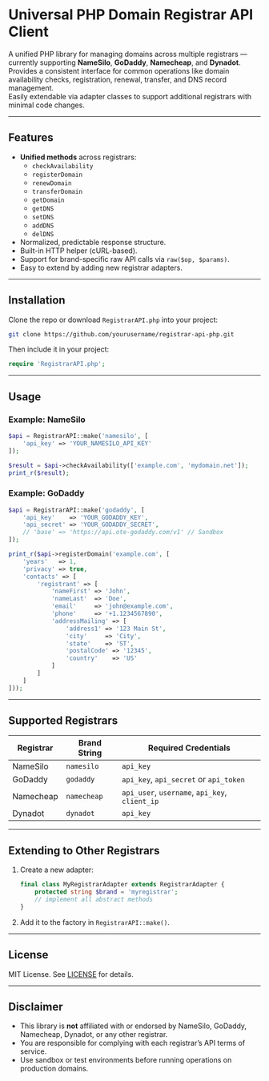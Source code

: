 # Universal PHP Domain Registrar API Client

A unified PHP library for managing domains across multiple registrars — currently supporting **NameSilo**, **GoDaddy**, **Namecheap**, and **Dynadot**.  
Provides a consistent interface for common operations like domain availability checks, registration, renewal, transfer, and DNS record management.  
Easily extendable via adapter classes to support additional registrars with minimal code changes.

---

## Features

- **Unified methods** across registrars:
  - `checkAvailability`
  - `registerDomain`
  - `renewDomain`
  - `transferDomain`
  - `getDomain`
  - `getDNS`
  - `setDNS`
  - `addDNS`
  - `delDNS`
- Normalized, predictable response structure.
- Built-in HTTP helper (cURL-based).
- Support for brand-specific raw API calls via `raw($op, $params)`.
- Easy to extend by adding new registrar adapters.

---

## Installation

Clone the repo or download `RegistrarAPI.php` into your project:

```bash
git clone https://github.com/yourusername/registrar-api-php.git
```

Then include it in your project:

```php
require 'RegistrarAPI.php';
```

---

## Usage

### Example: NameSilo

```php
$api = RegistrarAPI::make('namesilo', [
    'api_key' => 'YOUR_NAMESILO_API_KEY'
]);

$result = $api->checkAvailability(['example.com', 'mydomain.net']);
print_r($result);
```

### Example: GoDaddy

```php
$api = RegistrarAPI::make('godaddy', [
    'api_key'    => 'YOUR_GODADDY_KEY',
    'api_secret' => 'YOUR_GODADDY_SECRET',
    // 'base' => 'https://api.ote-godaddy.com/v1' // Sandbox
]);

print_r($api->registerDomain('example.com', [
    'years'   => 1,
    'privacy' => true,
    'contacts' => [
        'registrant' => [
            'nameFirst' => 'John',
            'nameLast'  => 'Doe',
            'email'     => 'john@example.com',
            'phone'     => '+1.1234567890',
            'addressMailing' => [
                'address1' => '123 Main St',
                'city'     => 'City',
                'state'    => 'ST',
                'postalCode' => '12345',
                'country'    => 'US'
            ]
        ]
    ]
]));
```

---

## Supported Registrars

| Registrar | Brand String | Required Credentials |
|-----------|--------------|----------------------|
| NameSilo  | `namesilo`   | `api_key` |
| GoDaddy   | `godaddy`    | `api_key`, `api_secret` or `api_token` |
| Namecheap | `namecheap`  | `api_user`, `username`, `api_key`, `client_ip` |
| Dynadot   | `dynadot`    | `api_key` |

---

## Extending to Other Registrars

1. Create a new adapter:  
   ```php
   final class MyRegistrarAdapter extends RegistrarAdapter {
       protected string $brand = 'myregistrar';
       // implement all abstract methods
   }
   ```

2. Add it to the factory in `RegistrarAPI::make()`.

---

## License

MIT License. See [LICENSE](LICENSE) for details.

---

## Disclaimer

- This library is **not** affiliated with or endorsed by NameSilo, GoDaddy, Namecheap, Dynadot, or any other registrar.
- You are responsible for complying with each registrar’s API terms of service.
- Use sandbox or test environments before running operations on production domains.
